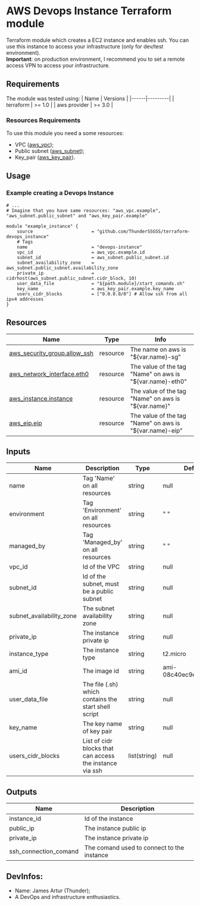 # AWS Devops Instance Terraform module

Terraform module which creates a EC2 instance and enables ssh. You can use this instance to access your infrastructure (only for dev/test environment). <br>
**Important**: on production environment, I recommend you to set a remote access VPN to access your infrastructure.


## Requirements
The module was tested using:
| Name | Versions |
|------|---------|
| terraform | >= 1.0 |
| aws provider | >= 3.0 |

### Resources Requirements
To use this module you need a some resources:
- VPC ([aws_vpc](https://registry.terraform.io/providers/hashicorp/aws/2.35.0/docs/resources/vpc));
- Public subnet ([aws_subnet](https://registry.terraform.io/providers/hashicorp/aws/latest/docs/resources/subnet));
- Key_pair ([aws_key_pair](https://registry.terraform.io/providers/hashicorp/aws/3.3.0/docs/resources/key_pair)).

## Usage

### Example creating a Devops Instance
```hcl
# ...
# Imagine that you have same resources: "aws_vpc.example", "aws_subnet.public_subnet" and "aws_key_pair.example"

module "example_instance" {
    source                      = "github.com/ThunderSSGSS/terraform-devops_instance"
    # Tags  
    name                        = "devops-instance"
    vpc_id                      = aws_vpc.example.id
    subnet_id                   = aws_subnet.public_subnet.id
    subnet_availability_zone    = aws_subnet.public_subnet.availability_zone
    private_ip                  = cidrhost(aws_subnet.public_subnet.cidr_block, 10)
    user_data_file              = "${path.module}/start_comands.sh"
    key_name                    = aws_key_pair.example.key_name
    users_cidr_blocks           = ["0.0.0.0/0"] # Allow ssh from all ipv4 addresses
}
```

## Resources

| Name | Type | Info |
|------|------|------|
| [aws_security_group.allow_ssh](https://registry.terraform.io/providers/hashicorp/aws/latest/docs/resources/security_group) | resource | The name on aws is "${var.name}-sg" |
| [aws_network_interface.eth0](https://registry.terraform.io/providers/hashicorp/aws/3.63.0/docs/resources/network_interface) | resource | The value of the tag "Name" on aws is "${var.name}-eth0" |
| [aws_instance.instance](https://registry.terraform.io/providers/hashicorp/aws/latest/docs/resources/instance) | resource | The value of the tag "Name" on aws is "${var.name}" |
| [aws_eip.eip](https://registry.terraform.io/providers/hashicorp/aws/latest/docs/resources/eip) | resource | The value of the tag "Name" on aws is "${var.name}-eip" |

## Inputs

| Name | Description | Type | Default | Required |
|------|-------------|------|---------|:--------:|
| name | Tag 'Name' on all resources | string | null | yes |
| environment | Tag 'Environment' on all resources | string | " " | no |
| managed_by | Tag 'Managed_by' on all resources | string | " " | no |
| vpc_id | Id of the VPC | string | null | yes |
| subnet_id | Id of the subnet, must be a public subnet | string | null | yes |
| subnet_availability_zone | The subnet availability zone | string | null | yes |
| private_ip | The instance private ip | string | null | yes |
| instance_type | The instance type | string | t2.micro | no |
| ami_id | The image id | string | ami-08c40ec9ead489470 | no |
| user_data_file | The file (.sh) which contains the start shell script | string | null | yes |
| key_name | The key name of key pair | string | null | yes |
| users_cidr_blocks | List of cidr blocks that can access the instance via ssh | list(string) | null | yes |



## Outputs

| Name | Description |
|------|-------------|
| instance_id | Id of the instance |
| public_ip | The instance public ip |
| private_ip | The instance private ip |
| ssh_connection_comand | The comand used to connect to the instance |


## DevInfos:
- Name: James Artur (Thunder);
- A DevOps and infrastructure enthusiastics.